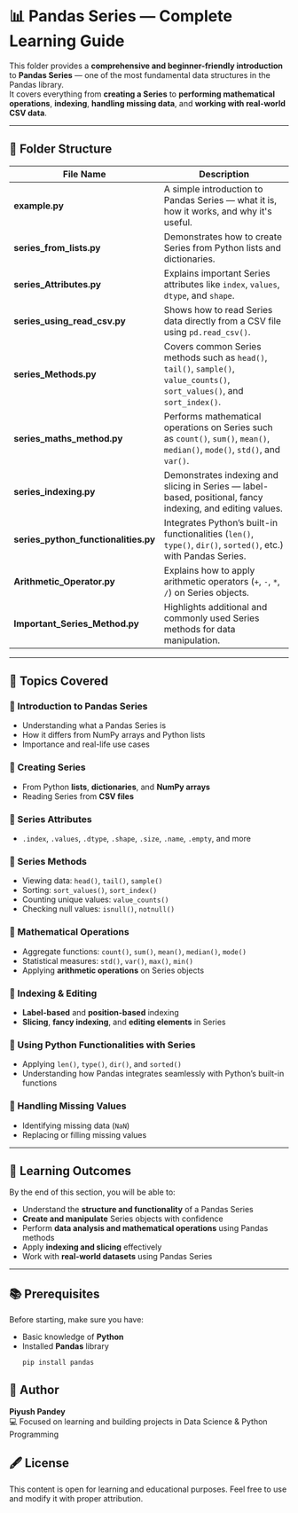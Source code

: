 
# 📊 Pandas Series — Complete Learning Guide

This folder provides a **comprehensive and beginner-friendly introduction** to **Pandas Series** — one of the most fundamental data structures in the Pandas library.  
It covers everything from **creating a Series** to **performing mathematical operations**, **indexing**, **handling missing data**, and **working with real-world CSV data**.

---

## 📁 Folder Structure

| File Name | Description |
|------------|-------------|
| **example.py** | A simple introduction to Pandas Series — what it is, how it works, and why it's useful. |
| **series_from_lists.py** | Demonstrates how to create Series from Python lists and dictionaries. |
| **series_Attributes.py** | Explains important Series attributes like `index`, `values`, `dtype`, and `shape`. |
| **series_using_read_csv.py** | Shows how to read Series data directly from a CSV file using `pd.read_csv()`. |
| **series_Methods.py** | Covers common Series methods such as `head()`, `tail()`, `sample()`, `value_counts()`, `sort_values()`, and `sort_index()`. |
| **series_maths_method.py** | Performs mathematical operations on Series such as `count()`, `sum()`, `mean()`, `median()`, `mode()`, `std()`, and `var()`. |
| **series_indexing.py** | Demonstrates indexing and slicing in Series — label-based, positional, fancy indexing, and editing values. |
| **series_python_functionalities.py** | Integrates Python’s built-in functionalities (`len()`, `type()`, `dir()`, `sorted()`, etc.) with Pandas Series. |
| **Arithmetic_Operator.py** | Explains how to apply arithmetic operators (`+`, `-`, `*`, `/`) on Series objects. |
| **Important_Series_Method.py** | Highlights additional and commonly used Series methods for data manipulation. |

---

## 🧠 Topics Covered

### 🔹 Introduction to Pandas Series
- Understanding what a Pandas Series is  
- How it differs from NumPy arrays and Python lists  
- Importance and real-life use cases  

### 🔹 Creating Series
- From Python **lists**, **dictionaries**, and **NumPy arrays**  
- Reading Series from **CSV files**

### 🔹 Series Attributes
- `.index`, `.values`, `.dtype`, `.shape`, `.size`, `.name`, `.empty`, and more

### 🔹 Series Methods
- Viewing data: `head()`, `tail()`, `sample()`  
- Sorting: `sort_values()`, `sort_index()`  
- Counting unique values: `value_counts()`  
- Checking null values: `isnull()`, `notnull()`

### 🔹 Mathematical Operations
- Aggregate functions: `count()`, `sum()`, `mean()`, `median()`, `mode()`  
- Statistical measures: `std()`, `var()`, `max()`, `min()`  
- Applying **arithmetic operations** on Series objects

### 🔹 Indexing & Editing
- **Label-based** and **position-based** indexing  
- **Slicing**, **fancy indexing**, and **editing elements** in Series  

### 🔹 Using Python Functionalities with Series
- Applying `len()`, `type()`, `dir()`, and `sorted()`  
- Understanding how Pandas integrates seamlessly with Python’s built-in functions  

### 🔹 Handling Missing Values
- Identifying missing data (`NaN`)  
- Replacing or filling missing values  

---

## 🚀 Learning Outcomes

By the end of this section, you will be able to:
- Understand the **structure and functionality** of a Pandas Series  
- **Create and manipulate** Series objects with confidence  
- Perform **data analysis and mathematical operations** using Pandas methods  
- Apply **indexing and slicing** effectively  
- Work with **real-world datasets** using Pandas Series  

---

## 📚 Prerequisites

Before starting, make sure you have:
- Basic knowledge of **Python**
- Installed **Pandas** library  
  ```bash
  pip install pandas

## 🧾 Author

**Piyush Pandey**  
💻 Focused on learning and building projects in Data Science & Python Programming

## 🖋 License

This content is open for learning and educational purposes.
Feel free to use and modify it with proper attribution.